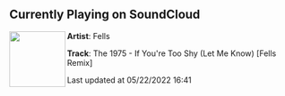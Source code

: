 ## Currently Playing on SoundCloud

[<img align="left" width="100" src="https://i1.sndcdn.com/artworks-wwMoftvpsernpMhJ-uCrAtQ-t500x500.jpg">](https://soundcloud.com/fellsofficial/the-1975-if-youre-too-shy-let-me-know-fells-remix)

**Artist**: Fells 

**Track**: The 1975 - If You're Too Shy (Let Me Know) [Fells Remix]

Last updated at 05/22/2022 16:41
